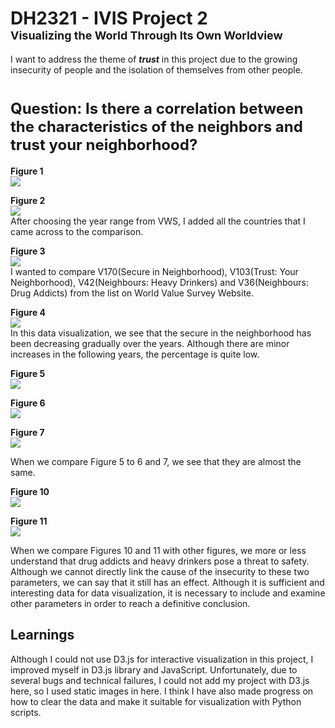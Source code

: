 <h1 id="dh2321---ivis-project-2font-size4brvisualizing-the-world-through-its-own-worldviewfont">DH2321 - IVIS Project 2<font size="4"><br>Visualizing the World Through Its Own Worldview</font></h1>
<p>I want to address the theme of <em><strong>trust</strong></em> in this project due to the growing insecurity of people and the isolation of themselves from other people.</p>
<h1 id="font-size5question-is-there-a-correlation-between-the-characteristics-of-the-neighbors-and-trust-your-neighborhoodfont"><font size="5">Question: Is there a correlation between the characteristics of the neighbors and trust your neighborhood?</font></h1>
<p><strong>Figure 1</strong><br>
<img src="https://i.imgur.com/qEMRT6z.png"></p>
<p><strong>Figure 2</strong><br>
<img src="https://i.imgur.com/pYqvry0.png"><br>
After choosing the year range from VWS, I added all the countries that I came across to the comparison.</p>
<p><strong>Figure 3</strong><br>
<img src="https://i.imgur.com/KmkClCf.png"><br>
I wanted to compare V170(Secure in Neighborhood), V103(Trust: Your Neighborhood), V42(Neighbours: Heavy Drinkers) and V36(Neighbours: Drug Addicts) from the list on World Value Survey Website.</p>
<p><strong>Figure 4</strong><br>
<img src="https://i.imgur.com/IQfPGau.png"><br>
In this data visualization, we see that the secure in the neighborhood has been decreasing gradually over the years. Although there are minor increases in the following years, the percentage is quite low.</p>
<p><strong>Figure 5</strong><br>
<img src="https://i.imgur.com/hL5UpJL.png"></p>
<p><strong>Figure 6</strong><br>
<img src="https://i.imgur.com/rvNh8jS.png"></p>
<p><strong>Figure 7</strong><br>
<img src="https://i.imgur.com/phi9mTh.png"></p>
<p>When we compare Figure 5 to 6 and 7, we see that they are almost the same.</p>
<p><strong>Figure 10</strong><br>
<img src="https://i.imgur.com/VQvOfX3.png"></p>
<p><strong>Figure 11</strong><br>
<img src="https://i.imgur.com/C4UV8dG.png"></p>
<p>When we compare Figures 10 and 11 with other figures, we more or less understand that drug addicts and heavy drinkers pose a threat to safety. Although we cannot directly link the cause of the insecurity to these two parameters, we can say that it still has an effect. Although it is sufficient and interesting data for data visualization, it is necessary to include and examine other parameters in order to reach a definitive conclusion.</p>
<h2 id="learnings">Learnings</h2>
<p>Although I could not use D3.js for interactive visualization in this project, I improved myself in D3.js library and JavaScript. Unfortunately, due to several bugs and technical failures, I could not add my project with D3.js here, so I used static images in here. I think I have also made progress on how to clear the data and make it suitable for visualization with Python scripts.</p>

